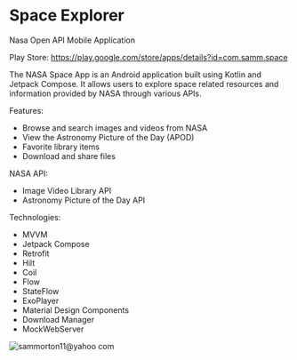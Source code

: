 # Space Explorer
Nasa Open API Mobile Application 

Play Store: https://play.google.com/store/apps/details?id=com.samm.space

The NASA Space App is an Android application built using Kotlin and Jetpack Compose. It allows users to explore space related resources and information provided by NASA through various APIs.

Features:
- Browse and search images and videos from NASA
- View the Astronomy Picture of the Day (APOD)
- Favorite library items
- Download and share files


NASA API:
- Image Video Library API
- Astronomy Picture of the Day API


Technologies:
- MVVM
- Jetpack Compose
- Retrofit
- Hilt
- Coil
- Flow
- StateFlow
- ExoPlayer
- Material Design Components
- Download Manager
- MockWebServer

![sammorton11@yahoo com](https://github.com/sammorton11/Space/assets/86651172/865a68f9-4261-4a3d-931c-0621690bdf70)



